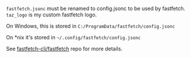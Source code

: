 `fastfetch.jsonc` must be renamed to config.jsonc to be used by fastfetch. 
`taz_logo` is my custom fastfetch logo.

On Windows, this is stored in `C:/ProgramData/fastfetch/config.jsonc`

On *nix it's stored in `~/.config/fastfetch/config.jsonc`

See [fastfetch-cli/fastfetch](https://github.com/fastfetch-cli/fastfetch) repo for more details.
